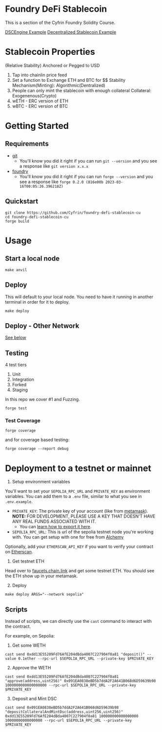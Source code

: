# Foundry DeFi Stablecoin

This is a section of the Cyfrin Foundry Solidity Course.

[DSCEngine Example](https://sepolia.etherscan.io/address/0x5c6ff8e390c1388718db3a14957ee96773e59151#code)
[Decentralized Stablecoin Example](https://sepolia.etherscan.io/address/0xf30021646269007b0bdc0763fd736c6380602f2f#code)

# Stablecoin Properties
(Relative Stability) Anchored or Pegged to USD
1. Tap into chainlin price feed
2. Set a function to Exchange ETH and BTC for $$
Stability Mechanism(Minting): Algorithmic(Dentralized)
1. People can only mint the stablecoin with enough collateral
Collateral: Exogenenous(Crypto)
1. wETH - ERC version of ETH
2. wBTC - ERC version of BTC

# Getting Started

## Requirements

- [git](https://git-scm.com/book/en/v2/Getting-Started-Installing-Git)
  - You'll know you did it right if you can run `git --version` and you see a response like `git version x.x.x`
- [foundry](https://getfoundry.sh/)
  - You'll know you did it right if you can run `forge --version` and you see a response like `forge 0.2.0 (816e00b 2023-03-16T00:05:26.396218Z)`

## Quickstart

```
git clone https://github.com/Cyfrin/foundry-defi-stablecoin-cu
cd foundry-defi-stablecoin-cu
forge build
```
# Usage

## Start a local node

```
make anvil
```

## Deploy

This will default to your local node. You need to have it running in another terminal in order for it to deploy.

```
make deploy
```

## Deploy - Other Network

[See below](#deployment-to-a-testnet-or-mainnet)

## Testing

 4 test tiers 

1. Unit
2. Integration
3. Forked
4. Staging

In this repo we cover #1 and Fuzzing.

```
forge test
```

### Test Coverage

```
forge coverage
```

and for coverage based testing:

```
forge coverage --report debug
```

# Deployment to a testnet or mainnet

1. Setup environment variables

You'll want to set your `SEPOLIA_RPC_URL` and `PRIVATE_KEY` as environment variables. You can add them to a `.env` file, similar to what you see in `.env.example`.

- `PRIVATE_KEY`: The private key of your account (like from [metamask](https://metamask.io/)). **NOTE:** FOR DEVELOPMENT, PLEASE USE A KEY THAT DOESN'T HAVE ANY REAL FUNDS ASSOCIATED WITH IT.
  - You can [learn how to export it here](https://metamask.zendesk.com/hc/en-us/articles/360015289632-How-to-Export-an-Account-Private-Key).
- `SEPOLIA_RPC_URL`: This is url of the sepolia testnet node you're working with. You can get setup with one for free from [Alchemy](https://alchemy.com/?a=673c802981)

Optionally, add your `ETHERSCAN_API_KEY` if you want to verify your contract on [Etherscan](https://etherscan.io/).

1. Get testnet ETH

Head over to [faucets.chain.link](https://faucets.chain.link/) and get some testnet ETH. You should see the ETH show up in your metamask.

2. Deploy

```
make deploy ARGS="--network sepolia"
```

## Scripts

Instead of scripts, we can directly use the `cast` command to interact with the contract.

For example, on Sepolia:

1. Get some WETH

```
cast send 0xdd13E55209Fd76AfE204dBda4007C227904f0a81 "deposit()" --value 0.1ether --rpc-url $SEPOLIA_RPC_URL --private-key $PRIVATE_KEY
```

2. Approve the WETH

```
cast send 0xdd13E55209Fd76AfE204dBda4007C227904f0a81 "approve(address,uint256)" 0x091EA0838eBD5b7ddA2F2A641B068d6D59639b98 1000000000000000000 --rpc-url $SEPOLIA_RPC_URL --private-key $PRIVATE_KEY
```

3. Deposit and Mint DSC

```
cast send 0x091EA0838eBD5b7ddA2F2A641B068d6D59639b98 "depositCollateralAndMintDsc(address,uint256,uint256)" 0xdd13E55209Fd76AfE204dBda4007C227904f0a81 100000000000000000 10000000000000000 --rpc-url $SEPOLIA_RPC_URL --private-key $PRIVATE_KEY
```

